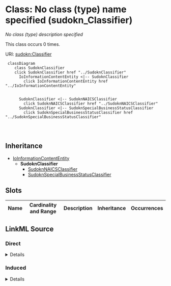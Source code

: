 

# Class: No class (type) name specified (sudokn_Classifier)


_No class (type) description specified_






This class occurs 0 times.


URI: [sudokn:Classifier](http://asu.edu/semantics/SUDOKN/Classifier)






```mermaid
 classDiagram
    class SudoknClassifier
    click SudoknClassifier href "../SudoknClassifier"
      IoInformationContentEntity <|-- SudoknClassifier
        click IoInformationContentEntity href "../IoInformationContentEntity"
      

      SudoknClassifier <|-- SudoknNAICSClassifier
        click SudoknNAICSClassifier href "../SudoknNAICSClassifier"
      SudoknClassifier <|-- SudoknSpecialBusinessStatusClassifier
        click SudoknSpecialBusinessStatusClassifier href "../SudoknSpecialBusinessStatusClassifier"
      
      
      
```





## Inheritance
* [IoInformationContentEntity](../classes/IoInformationContentEntity.md)
    * **SudoknClassifier**
        * [SudoknNAICSClassifier](../classes/SudoknNAICSClassifier.md)
        * [SudoknSpecialBusinessStatusClassifier](../classes/SudoknSpecialBusinessStatusClassifier.md)



## Slots

| Name | Cardinality and Range | Description | Inheritance | Occurrences |
| ---  | --- | --- | --- | --- |














## LinkML Source

<!-- TODO: investigate https://stackoverflow.com/questions/37606292/how-to-create-tabbed-code-blocks-in-mkdocs-or-sphinx -->

### Direct

<details>

```yaml
name: sudokn_Classifier
conforms_to: No schema conformance document specified
annotations:
  count:
    tag: count
    value: 0
description: No class (type) description specified
title: No class (type) name specified
from_schema: sudokn-kg
rank: 1000
is_a: io_InformationContentEntity
class_uri: sudokn:Classifier

```
</details>

### Induced

<details>

```yaml
name: sudokn_Classifier
conforms_to: No schema conformance document specified
annotations:
  count:
    tag: count
    value: 0
description: No class (type) description specified
title: No class (type) name specified
from_schema: sudokn-kg
rank: 1000
is_a: io_InformationContentEntity
class_uri: sudokn:Classifier

```
</details>